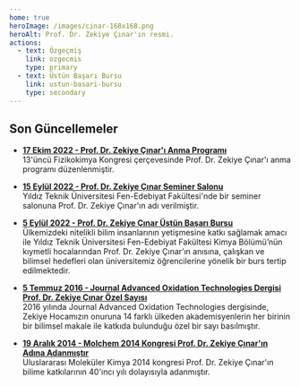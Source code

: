 ```yaml
---
home: true
heroImage: /images/cinar-168x168.png
heroAlt: Prof. Dr. Zekiye Çınar'ın resmi.
actions:
  - text: Özgeçmiş
    link: ozgecmis
    type: primary
  - text: Üstün Başarı Bursu
    link: ustun-basari-bursu
    type: secondary
---
```


## Son Güncellemeler

- [**17 Ekim 2022 - Prof. Dr. Zekiye Çınar'ı Anma Programı**](http://cpc13.chemicalphysics.org.tr/program.html)\
  13'üncü Fizikokimya Kongresi çerçevesinde Prof. Dr. Zekiye Çınar'ı anma programı düzenlenmiştir.

- [**15 Eylül 2022 - Prof. Dr. Zekiye Çınar Seminer Salonu**](guncellemeler/2022-09-15-prof-dr-zekiye-cinar-seminer-salonu)\
  Yıldız Teknik Üniversitesi Fen-Edebiyat Fakültesi'nde bir seminer salonuna Prof. Dr. Zekiye Çınar'ın adı verilmiştir.

- [**5 Eylül 2022 - Prof. Dr. Zekiye Çınar Üstün Başarı Bursu**](ustun-basari-bursu)\
  Ülkemizdeki nitelikli bilim insanlarının yetişmesine katkı sağlamak amacı ile Yıldız Teknik Üniversitesi Fen-Edebiyat Fakültesi Kimya Bölümü’nün kıymetli hocalarından Prof. Dr. Zekiye Çınar’ın anısına, çalışkan ve bilimsel hedefleri olan üniversitemiz öğrencilerine yönelik bir burs tertip edilmektedir.

- [**5 Temmuz 2016 - Journal Advanced Oxidation Technologies Dergisi Prof. Dr. Zekiye Çınar Özel Sayısı**](http://www.jaots.chemicalphysics.org.tr/)\
  2016 yılında Journal Advanced Oxidation Technologies dergisinde, Zekiye Hocamızın onuruna 14 farklı ülkeden akademisyenlerin her birinin bir bilimsel makale ile katkıda bulunduğu özel bir sayı basılmıştır.

- [**19 Aralık 2014 - Molchem 2014 Kongresi Prof. Dr. Zekiye Çınar'ın Adına Adanmıştır**](http://www.molchem2014.chemicalphysics.org.tr/)\
  Uluslararası Moleküler Kimya 2014 kongresi Prof. Dr. Zekiye Çınar'ın bilime katkılarının 40'ıncı yılı dolayısıyla adanmıştır.
